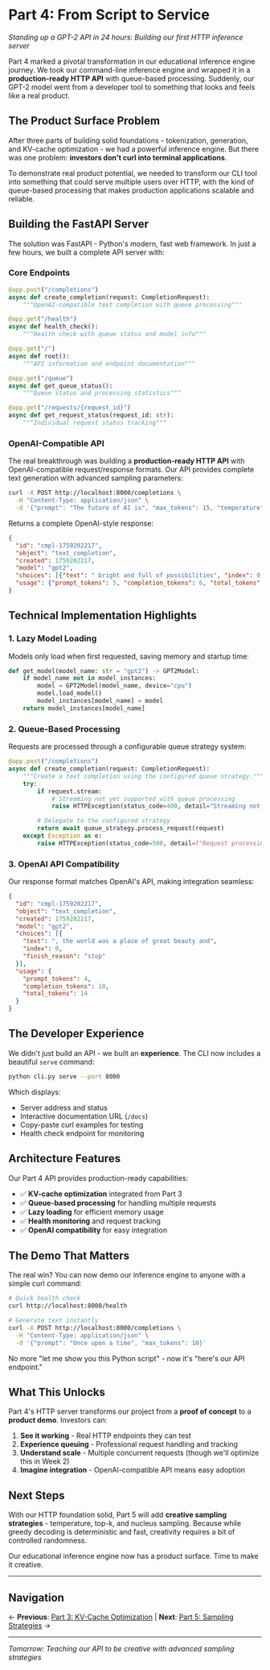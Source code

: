 # Part 4: From Script to Service

*Standing up a GPT-2 API in 24 hours: Building our first HTTP inference server*

Part 4 marked a pivotal transformation in our educational inference engine journey. We took our command-line inference engine and wrapped it in a **production-ready HTTP API** with queue-based processing. Suddenly, our GPT-2 model went from a developer tool to something that looks and feels like a real product.

## The Product Surface Problem

After three parts of building solid foundations - tokenization, generation, and KV-cache optimization - we had a powerful inference engine. But there was one problem: **investors don't curl into terminal applications**.

To demonstrate real product potential, we needed to transform our CLI tool into something that could serve multiple users over HTTP, with the kind of queue-based processing that makes production applications scalable and reliable.

## Building the FastAPI Server

The solution was FastAPI - Python's modern, fast web framework. In just a few hours, we built a complete API server with:

### Core Endpoints

```python
@app.post("/completions")
async def create_completion(request: CompletionRequest):
    """OpenAI-compatible text completion with queue processing"""

@app.get("/health")
async def health_check():
    """Health check with queue status and model info"""

@app.get("/")
async def root():
    """API information and endpoint documentation"""

@app.get("/queue")
async def get_queue_status():
    """Queue status and processing statistics"""

@app.get("/requests/{request_id}")
async def get_request_status(request_id: str):
    """Individual request status tracking"""
```

### OpenAI-Compatible API

The real breakthrough was building a **production-ready HTTP API** with OpenAI-compatible request/response formats. Our API provides complete text generation with advanced sampling parameters:

```bash
curl -X POST http://localhost:8000/completions \
  -H "Content-Type: application/json" \
  -d '{"prompt": "The future of AI is", "max_tokens": 15, "temperature": 0.8}'
```

Returns a complete OpenAI-style response:
```json
{
  "id": "cmpl-1759202217",
  "object": "text_completion",
  "created": 1759202217,
  "model": "gpt2",
  "choices": [{"text": " bright and full of possibilities", "index": 0, "finish_reason": "stop"}],
  "usage": {"prompt_tokens": 5, "completion_tokens": 6, "total_tokens": 11}
}
```

## Technical Implementation Highlights

### 1. **Lazy Model Loading**
Models only load when first requested, saving memory and startup time:

```python
def get_model(model_name: str = "gpt2") -> GPT2Model:
    if model_name not in model_instances:
        model = GPT2Model(model_name, device="cpu")
        model.load_model()
        model_instances[model_name] = model
    return model_instances[model_name]
```

### 2. **Queue-Based Processing**
Requests are processed through a configurable queue strategy system:

```python
@app.post("/completions")
async def create_completion(request: CompletionRequest):
    """Create a text completion using the configured queue strategy."""
    try:
        if request.stream:
            # Streaming not yet supported with queue processing
            raise HTTPException(status_code=400, detail="Streaming not supported")

        # Delegate to the configured strategy
        return await queue_strategy.process_request(request)
    except Exception as e:
        raise HTTPException(status_code=500, detail=f"Request processing failed: {str(e)}")
```

### 3. **OpenAI API Compatibility**
Our response format matches OpenAI's API, making integration seamless:

```json
{
  "id": "cmpl-1759202217",
  "object": "text_completion",
  "created": 1759202217,
  "model": "gpt2",
  "choices": [{
    "text": ", the world was a place of great beauty and",
    "index": 0,
    "finish_reason": "stop"
  }],
  "usage": {
    "prompt_tokens": 4,
    "completion_tokens": 10,
    "total_tokens": 14
  }
}
```

## The Developer Experience

We didn't just build an API - we built an **experience**. The CLI now includes a beautiful `serve` command:

```bash
python cli.py serve --port 8000
```

Which displays:
- Server address and status
- Interactive documentation URL (`/docs`)
- Copy-paste curl examples for testing
- Health check endpoint for monitoring

## Architecture Features

Our Part 4 API provides production-ready capabilities:
- ✅ **KV-cache optimization** integrated from Part 3
- ✅ **Queue-based processing** for handling multiple requests
- ✅ **Lazy loading** for efficient memory usage
- ✅ **Health monitoring** and request tracking
- ✅ **OpenAI compatibility** for easy integration

## The Demo That Matters

The real win? You can now demo our inference engine to anyone with a simple curl command:

```bash
# Quick health check
curl http://localhost:8000/health

# Generate text instantly
curl -X POST http://localhost:8000/completions \
  -H "Content-Type: application/json" \
  -d '{"prompt": "Once upon a time", "max_tokens": 10}'
```

No more "let me show you this Python script" - now it's "here's our API endpoint."

## What This Unlocks

Part 4's HTTP server transforms our project from a **proof of concept** to a **product demo**. Investors can:

1. **See it working** - Real HTTP endpoints they can test
2. **Experience queuing** - Professional request handling and tracking
3. **Understand scale** - Multiple concurrent requests (though we'll optimize this in Week 2)
4. **Imagine integration** - OpenAI-compatible API means easy adoption

## Next Steps

With our HTTP foundation solid, Part 5 will add **creative sampling strategies** - temperature, top-k, and nucleus sampling. Because while greedy decoding is deterministic and fast, creativity requires a bit of controlled randomness.

Our educational inference engine now has a product surface. Time to make it creative.

---

## Navigation

← **Previous**: [Part 3: KV-Cache Optimization](part3-article.md) | **Next**: [Part 5: Sampling Strategies](part5-article.md) →

---

*Tomorrow: Teaching our API to be creative with advanced sampling strategies*
